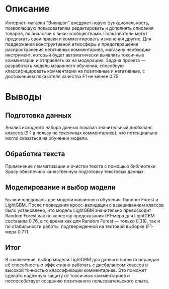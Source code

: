 # Описание 
Интернет-магазин "Викишоп" внедряет новую функциональность, позволяющую пользователям редактировать и дополнять описания товаров, по аналогии с вики-сообществами. Пользователи могут предлагать свои правки и комментировать изменения других. Для поддержания конструктивной атмосферы и предотвращения распространения негативных комментариев, магазину необходим инструмент, который будет автоматически выявлять токсичные комментарии и отправлять их на модерацию. Задача проекта — разработать модель машинного обучения, способную классифицировать комментарии на позитивные и негативные, с достижением показателя качества F1 не менее 0.75.
# Выводы

## Подготовка данных
Анализ исходного набора данных показал значительный дисбаланс классов (9:1 в пользу не токсичных комментариев), что потенциально могло сказаться на обучении модели. 
## Обработка текста
Применение лемматизации и очистки текста с помощью библиотеки Spacy обеспечило качественную подготовку текстовых данных. 
## Моделирование и выбор модели
 Были исследованы две модели машинного обучения: Random Forest и LightGBM. После проведения кросс-валидации с взвешиванием классов было установлено, что модель LightGBM значительно превосходит Random Forest как по качеству предсказания (F1-мера для LightGBM составила 0.76, в то время как для Random Forest — только 0.38), так и по стабильности работы, подтвержденной на тестовой выборке (F1-мера 0.77).
 ## Итог
 В заключение, выбор модели LightGBM для данного проекта оправдан её способностью эффективно работать с дисбалансом классов и высокой точностью классификации комментариев. Это поможет сделать надежную защиту от токсичных комментариев и поспособствует созданию позитивного пользовательского опыта.
